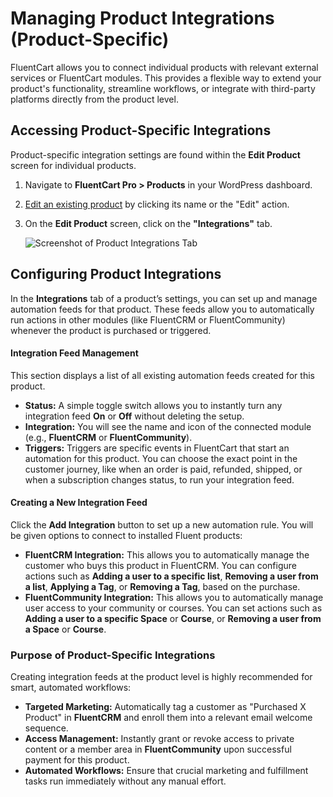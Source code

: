  # Managing Product Integrations (Product-Specific)

FluentCart allows you to connect individual products with relevant external services or FluentCart modules. This provides a flexible way to extend your product's functionality, streamline workflows, or integrate with third-party platforms directly from the product level.

## Accessing Product-Specific Integrations

Product-specific integration settings are found within the **Edit Product** screen for individual products.

1.  Navigate to **FluentCart Pro > Products** in your WordPress dashboard.
2.  [Edit an existing product](/guide/product-types-creation/product-list-overview) by clicking its name or the "Edit" action.
3.  On the **Edit Product** screen, click on the **"Integrations"** tab.

    ![Screenshot of Product Integrations Tab](/images/product-types-creation/managing-product-integration/Product-Integration.png)

## Configuring Product Integrations

In the **Integrations** tab of a product’s settings, you can set up and manage automation feeds for that product. These feeds allow you to automatically run actions in other modules (like FluentCRM or FluentCommunity) whenever the product is purchased or triggered.

#### Integration Feed Management

This section displays a list of all existing automation feeds created for this product.

* **Status:** A simple toggle switch allows you to instantly turn any integration feed **On** or **Off** without deleting the setup.
* **Integration:** You will see the name and icon of the connected module (e.g., **FluentCRM** or **FluentCommunity**).
* **Triggers:** Triggers are specific events in FluentCart that start an automation for this product. You can choose the exact point in the customer journey, like when an order is paid, refunded, shipped, or when a subscription changes status, to run your integration feed.

#### Creating a New Integration Feed

Click the **Add Integration** button to set up a new automation rule. You will be given options to connect to installed Fluent products:

* **FluentCRM Integration:** This allows you to automatically manage the customer who buys this product in FluentCRM. You can configure actions such as **Adding a user to a specific list**, **Removing a user from a list**, **Applying a Tag**, or **Removing a Tag**, based on the purchase.
* **FluentCommunity Integration:** This allows you to automatically manage user access to your community or courses. You can set actions such as **Adding a user to a specific Space** or **Course**, or **Removing a user from a Space** or **Course**.

### Purpose of Product-Specific Integrations

Creating integration feeds at the product level is highly recommended for smart, automated workflows:

* **Targeted Marketing:** Automatically tag a customer as "Purchased X Product" in **FluentCRM** and enroll them into a relevant email welcome sequence.
* **Access Management:** Instantly grant or revoke access to private content or a member area in **FluentCommunity** upon successful payment for this product.
* **Automated Workflows:** Ensure that crucial marketing and fulfillment tasks run immediately without any manual effort.

